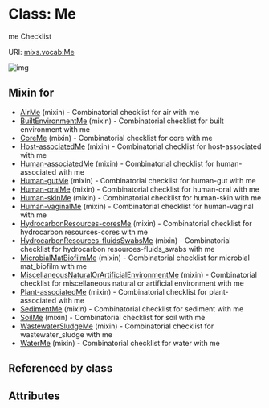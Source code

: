 
# Class: Me


me Checklist

URI: [mixs.vocab:Me](https://w3id.org/mixs/vocab/Me)


![img](http://yuml.me/diagram/nofunky;dir:TB/class/[WaterMe]uses%20-.->[Me],[WastewaterSludgeMe]uses%20-.->[Me],[SoilMe]uses%20-.->[Me],[SedimentMe]uses%20-.->[Me],[Plant-associatedMe]uses%20-.->[Me],[MiscellaneousNaturalOrArtificialEnvironmentMe]uses%20-.->[Me],[MicrobialMatBiofilmMe]uses%20-.->[Me],[HydrocarbonResources-fluidsSwabsMe]uses%20-.->[Me],[HydrocarbonResources-coresMe]uses%20-.->[Me],[Human-vaginalMe]uses%20-.->[Me],[Human-skinMe]uses%20-.->[Me],[Human-oralMe]uses%20-.->[Me],[Human-gutMe]uses%20-.->[Me],[Human-associatedMe]uses%20-.->[Me],[Host-associatedMe]uses%20-.->[Me],[CoreMe]uses%20-.->[Me],[BuiltEnvironmentMe]uses%20-.->[Me],[AirMe]uses%20-.->[Me],[WaterMe],[WastewaterSludgeMe],[SoilMe],[SedimentMe],[Plant-associatedMe],[MiscellaneousNaturalOrArtificialEnvironmentMe],[MicrobialMatBiofilmMe],[HydrocarbonResources-fluidsSwabsMe],[HydrocarbonResources-coresMe],[Human-vaginalMe],[Human-skinMe],[Human-oralMe],[Human-gutMe],[Human-associatedMe],[Host-associatedMe],[CoreMe],[BuiltEnvironmentMe],[AirMe])

## Mixin for

 * [AirMe](AirMe.md) (mixin)  - Combinatorial checklist for air with me
 * [BuiltEnvironmentMe](BuiltEnvironmentMe.md) (mixin)  - Combinatorial checklist for built environment with me
 * [CoreMe](CoreMe.md) (mixin)  - Combinatorial checklist for core with me
 * [Host-associatedMe](Host-associatedMe.md) (mixin)  - Combinatorial checklist for host-associated with me
 * [Human-associatedMe](Human-associatedMe.md) (mixin)  - Combinatorial checklist for human-associated with me
 * [Human-gutMe](Human-gutMe.md) (mixin)  - Combinatorial checklist for human-gut with me
 * [Human-oralMe](Human-oralMe.md) (mixin)  - Combinatorial checklist for human-oral with me
 * [Human-skinMe](Human-skinMe.md) (mixin)  - Combinatorial checklist for human-skin with me
 * [Human-vaginalMe](Human-vaginalMe.md) (mixin)  - Combinatorial checklist for human-vaginal with me
 * [HydrocarbonResources-coresMe](HydrocarbonResources-coresMe.md) (mixin)  - Combinatorial checklist for hydrocarbon resources-cores with me
 * [HydrocarbonResources-fluidsSwabsMe](HydrocarbonResources-fluidsSwabsMe.md) (mixin)  - Combinatorial checklist for hydrocarbon resources-fluids_swabs with me
 * [MicrobialMatBiofilmMe](MicrobialMatBiofilmMe.md) (mixin)  - Combinatorial checklist for microbial mat_biofilm with me
 * [MiscellaneousNaturalOrArtificialEnvironmentMe](MiscellaneousNaturalOrArtificialEnvironmentMe.md) (mixin)  - Combinatorial checklist for miscellaneous natural or artificial environment with me
 * [Plant-associatedMe](Plant-associatedMe.md) (mixin)  - Combinatorial checklist for plant-associated with me
 * [SedimentMe](SedimentMe.md) (mixin)  - Combinatorial checklist for sediment with me
 * [SoilMe](SoilMe.md) (mixin)  - Combinatorial checklist for soil with me
 * [WastewaterSludgeMe](WastewaterSludgeMe.md) (mixin)  - Combinatorial checklist for wastewater_sludge with me
 * [WaterMe](WaterMe.md) (mixin)  - Combinatorial checklist for water with me

## Referenced by class


## Attributes

